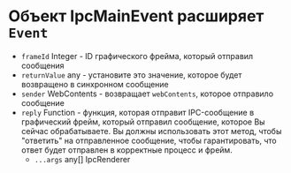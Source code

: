 # Объект IpcMainEvent расширяет `Event`

* `frameId` Integer - ID графического фрейма, который отправил сообщения
* `returnValue` any - установите это значение, которое будет возвращено в синхронном сообщение
* `sender` WebContents - возвращает `webContents`, которое отправило сообщение
* `reply` Function - функция, которая отправит IPC-сообщение в графический фрейм, который отправил сообщение, которое Вы сейчас обрабатываете.  Вы должны использовать этот метод, чтобы "ответить" на отправленное сообщение, чтобы гарантировать, что ответ будет отправлен в корректные процесс и фрейм.
  * `...args` any[] IpcRenderer
